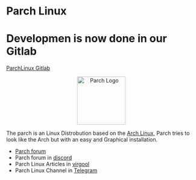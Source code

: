 #  Parch Linux

# **Developmen is now done in our Gitlab**

[ParchLinux Gitlab](https://git.parchlinux.com)

<p style="text-align:center">
    <img src="https://raw.githubusercontent.com/parchlinux/artwork/main/Logo/newlogo/logo.svg" alt="Parch Logo" width="128" height="128"/>
</p>

The parch is an Linux Distrobution based on the [Arch Linux](https://archlinux.org), Parch tries to look like the Arch but with an easy and Graphical installation.

* [Parch forum](https://forum.parchlinux.com)
* Parch forum in [discord](https://discord.gg/6B6YUr9zzP)
* Parch Linux Articles in [virgool](https://virgool.io/parchlinux)
* Parch Linux Channel in [Telegram](https://t.me/parchlinux)
